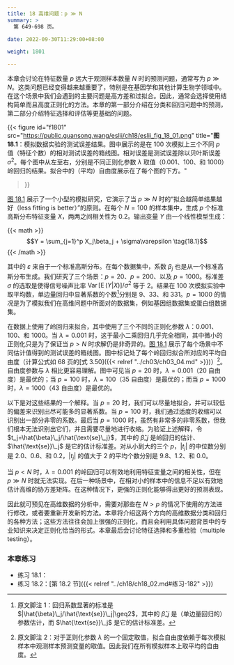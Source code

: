 ```yaml
---
title: 18 高维问题：p ≫ N
summary: >
  第 649-698 页。

date: 2022-09-30T11:29:00+08:00

weight: 1801

---
```


本章会讨论在特征数量 $p$ 远大于观测样本数量 $N$ 时的预测问题，通常写为 $p\gg N$。这类问题已经变得越来越重要了，特别是在基因学和其他计算生物学领域中。在这个场景中我们会遇到的主要问题是高方差和过拟合。因此，通常会选择使用结构简单而且高度正则化的方法。本章的第一部分介绍在分类和回归问题中的预测，第二部分介绍特征选择和评估等更基础的问题。

{{< figure
  id="f1801"
  src="https://public.guansong.wang/eslii/ch18/eslii_fig_18_01.png"
  title="**图 18.1**：模拟数据实验的测试误差结果。图中展示的是在 100 次模拟上三个不同 $p$ 值（特征个数）的相对测试误差的箱线图。相对误差是测试误差除以贝叶斯误差 $\sigma^2$。每个图中从左至右，分别是不同正则化参数 $\lambda$ 取值（$0.001$、$100$、和 $1000$）岭回归的结果。拟合中的（平均）自由度展示在了每个图的下方。"
>}}

[图 18.1](#figure-f1801) 展示了一个小型的模拟研究，它演示了当 $p\gg N$ 时的“拟合越简单结果越好（less fitting is better）”的原则。在每个 $N=100$ 的样本集中，生成 $p$ 个标准高斯分布特征变量 $X$，两两之间相关性为 0.2。输出变量 $Y$ 由一个线性模型生成：

{{< math >}}
$$Y = \sum_{j=1}^p X_j\beta_j + \sigma\varepsilon \tag{18.1}$$
{{< /math >}}

其中的 $\varepsilon$ 来自于一个标准高斯分布。在每个数据集中，系数 $\beta_j$ 也是从一个标准高斯分布生成。我们研究了三个场景：$p=20$、$p=200$、以及 $p=1000$。标准差 $\sigma$ 的选取是使得信号噪声比率 $\operatorname{Var}[\operatorname{E}(Y|X)]/\sigma^2$ 等于 2。结果在 100 次模拟实验中取平均数，单边量回归中显著系数的个数[^1]分别是 9、33、和 331。$p=1000$ 的情况是为了模拟我们在高维问题中所面对的数据集，例如基因组数据集或蛋白组数据集。

在数据上使用了岭回归来拟合，其中使用了三个不同的正则化参数 $\lambda$：$0.001$、$100$、和 $1000$。当 $\lambda=0.001$ 时，这于最小二乘回归几乎完全相同，其中微小的正则化只是为了保证当 $p>N$ 时求解仍是非奇异的。[图 18.1](#figure-f1801) 展示了每个场景中不同估计值得到的测试误差的箱线图。图中标记处了每个岭回归拟合所对应的平均自由度（计算公式如 68 页的[式 3.50]({{< relref "../ch03/ch03_04.md" >}})）[^2]。自由度参数与 $\lambda$ 相比更容易理解。图中可见当 $p=20$ 时，$\lambda=0.001$（20 自由度）是最优的；当 $p=100$ 时，$\lambda=100$（35 自由度）是最优的；而当 $p=1000$ 时，$\lambda=1000$（43 自由度）是最优的。

以下是对这些结果的一个解释。当 $p=20$ 时，我们可以尽量地拟合，并可以较低的偏差来识别出尽可能多的显著系数。当 $p=100$ 时，我们通过适度的收缩可以识别出一部分非零的系数。最后当 $p=1000$ 时，虽然有非常多的非零系数，但我们根本无法识别出它们，并且需要尽量地进行收缩。为验证上述解释，令 $t_j=\hat{\beta}\_j/\hat{\text{se}\_j}$，其中的 $\hat{\beta}\_j$ 是岭回归的估计、$\hat{\text{se}}\_j$ 是它的估计标准差。对从小到大的三个 $p$，$|t_j|$ 的中位数分别是 $2.0$、$0.6$、和 $0.2$，$|t_j|$ 的值大于 2 的平均个数分别是 $9.8$、$1.2$、和 $0.0$。

当 $p<N$ 时，$\lambda=0.001$ 的岭回归可以有效地利用特征变量之间的相关性，但在 $p\gg N$ 时就无法实现。在后一种场景中，在相对小的样本中的信息不足以有效地估计高维的协方差矩阵。在这种情况下，更强的正则化能够得出更好的预测表现。

因此就可预见在高维数据的分析中，需要对那些在 $N>p$ 的情况下使用的方法进行修改，或者要重新开发新的方法。本章将介绍这两个方向的高维数据分类和回归的各种方法；这些方法往往会加上很强的正则化，而且会利用具体问题背景中的专业知识来决定正则化恰当的形式。本章最后会讨论特征选择和多重检验（multiple testing）。

[^1]: 原文脚注 1：回归系数显著的标准是 $|\hat{\beta}\_j/\hat{\text{se}}\_j|\geq2$，其中的 $\hat{\beta}\_j$ 是（单边量回归的）参数估计，而 $\hat{\text{se}}\_j$ 是它的估计标准差。
[^2]: 原文脚注 2：对于正则化参数 $\lambda$ 的一个固定取值，拟合自由度依赖于每次模拟样本中观测样本预测变量的取值。因此我们在所有模拟样本上取平均的自由度。

### 本章练习

- 练习 18.1：
- 练习 18.2：[第 18.2 节]({{< relref "../ch18/ch18_02.md#练习-182" >}})